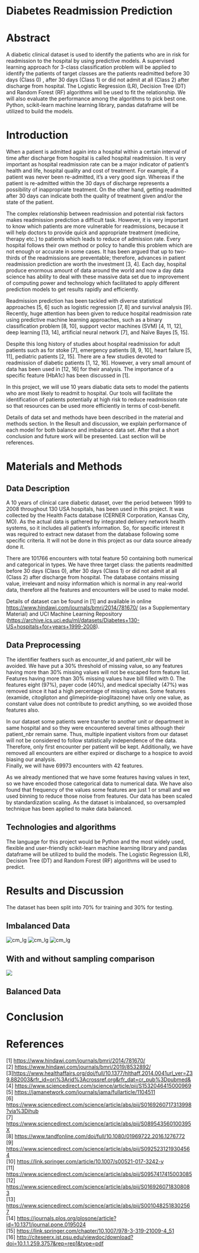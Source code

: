 # Diabetes Readmission Prediction

# Abstract
A diabetic clinical dataset is used to identify the patients who are in risk for readmission to the hospital by using predictive models.  A supervised learning approach for 3-class classification problem will be applied to identify the patients of target classes are the patients readmitted before 30 days (Class 0) , after 30 days (Class 1) or did not admit at all (Class 2) after discharge from hospital. The Logistic Regression (LR), Decision Tree (DT) and Random Forest (RF) algorithms will be used to fit the relationship. We will also evaluate the performance among the algorithms to pick best one. Python, scikit-learn machine learning library, pandas dataframe will be utilized to build the models.

# Introduction
When a patient is admitted again into a hospital within a certain interval of time after discharge from hospital is called hospital readmission. It is very important as hospital readmission rate can be a major indicator of patient’s health and life, hospital quality and cost of treatment. For example, if a patient was never been re-admitted, it’s a very good sign. Whereas if the patient is re-admitted within the 30 days of discharge represents a possibility of inappropriate treatment. On the other hand, getting readmitted after 30 days can indicate both the quality of treatment given and/or the state of the patient. 

The complex relationship between readmission and potential risk factors makes readmission prediction a difficult task. However, it is very important to know which patients are more vulnerable for readmissions, because it will help doctors to provide quick and appropriate treatment (medicine, therapy etc.) to patients which leads to reduce of admission rate.  Every hospital follows their own method or policy to handle this problem which are not enough or accurate in some cases.  It has been argued that up to two-thirds of the readmissions are preventable; therefore, advances in patient readmission prediction are worth the investment [3, 4].  Each day, hospital produce enormous amount of data around the world and now a day data science has ability to deal with these massive data set due to improvement of computing power and technology which facilitated to apply different prediction models to get results rapidly and efficiently.  

Readmission prediction has been tackled with diverse statistical approaches [5, 6] such as logistic regression [7, 8] and survival analysis [9].  Recently, huge attention has been given to reduce hospital readmission rate using predictive machine learning approaches, such as a binary classification problem [8, 10], support vector machines (SVM) [4, 11, 12], deep learning [13, 14], artificial neural network [7], and Naïve Bayes [5, 15].  

Despite this long history of studies about hospital readmission for adult patients such as for stoke [7], emergency patients [8, 9, 10], heart failure [5, 11], pediatric patients [2, 15]. There are a few studies devoted to readmission of diabetic patients [1, 12, 16]. However, a very small amount of data has been used in [12, 16] for their analysis. The importance of a specific feature (HbA1c) has been discussed in [1].  

In this project, we will use 10 years diabatic data sets to model the patients who are most likely to readmit to hospital. Our tools will facilitate the identification of patients potentially at high risk to reduce readmission rate so that resources can be used more efficiently in terms of cost-benefit.

Details of data set and methods have been described in the material and methods section. In the Result and discussion, we explain performance of each model for both balance and imbalance data set. After that a short conclusion and future work will be presented. Last section will be references. 

# Materials and Methods
## Data Description
A 10 years of clinical care diabetic dataset, over the period between 1999 to 2008 throughout 130 USA hospitals, has been used in this project. It was collected by the Health Facts database (CERNER Corporation, Kansas City, MO). As the actual data is gathered by integrated delivery network health systems, so it includes all patient’s information. So, for specific interest it was required to extract new dataset from the database following some specific criteria. It will not be done in this project as our data source already done it. 

There are 101766 encounters with total feature 50 containing both numerical and categorical in types.  We have three target class: the patients readmitted before 30 days (Class 0), after 30 days (Class 1) or did not admit at all (Class 2) after discharge from hospital. 
The database contains missing value, irrelevant and noisy information which is normal in any real-world data, therefore all the features and encounters will be used to make model.  

Details of dataset can be found in [1] and available in online https://www.hindawi.com/journals/bmri/2014/781670/ (as a Supplementary Material) and UCI Machine Learning Repository  (https://archive.ics.uci.edu/ml/datasets/Diabetes+130-US+hospitals+for+years+1999-2008). 

## Data Preprocessing
The identifier feathers such as encounter_id and patient_nbr will be avoided. We have put a 30% threshold of missing value, so any features having more than 30% missing values will not be escaped form feature list. Features having more than 30% missing values have bill filled with 0.  The features eight (97%), payer code (40%), and medical specialty (47%) was removed since it had a high percentage of missing values.  Some features (examide, citoglipton and glimepiride-pioglitazone) have only one value, as constant value does not contribute to predict anything, so we avoided those features also. 

In our dataset some patients were transfer to another unit or department in same hospital and so they were encountered several times although their patient_nbr remain same.  Thus, multiple inpatient visitors from our dataset will not be considered to follow statistically independence of the data. Therefore, only first encounter per patient will be kept. Additionally, we have removed all encounters are either expired or discharge to a hospice to avoid biasing our analysis.  
Finally, we will have 69973 encounters with 42 features. 

As we already mentioned that we have some features having values in text, so we have encoded those categorical data to numerical data. We have also found that frequency of the values some features are just 1 or small and we used binning to reduce those noise from features.  Our data has been scaled by standardization scaling. As the dataset is imbalanced, so oversampled technique has been applied to make data balanced. 

## Technologies and algorithms
The language for this project would be Python and the most widely used, flexible and user-friendly scikit-learn machine learning library and pandas dataframe will be utilized to build the models. The Logistic Regression (LR), Decision Tree (DT) and Random Forest (RF) algorithms will be used to predict. 

# Results and Discussion
The dataset has been split into 70% for training and 30% for testing. 
## Imbalanced Data
![cm_lg](/Figure/con_mat_lr.png)
![cm_lg](/Figure/con_mat_dt.png)
![cm_lg](/Figure/con_mat_rdf.png)


## With and without sampling comparison
![](/Figure/Results.PNG)

## Balanced Data

# Conclusion


# References

[1] https://www.hindawi.com/journals/bmri/2014/781670/  <br />
[2] https://www.hindawi.com/journals/bmri/2019/8532892/ <br />
[3]https://www.healthaffairs.org/doi/full/10.1377/hlthaff.2014.0041url_ver=Z39.882003&rfr_id=ori%3Arid%3Acrossref.org&rfr_dat=cr_pub%3Dpubmed& <br />
[4] https://www.sciencedirect.com/science/article/pii/S1532046415000969 <br />
[5] https://jamanetwork.com/journals/jama/fullarticle/1104511 <br />
[6] https://www.sciencedirect.com/science/article/abs/pii/S0169260717313998?via%3Dihub <br />
[7] https://www.sciencedirect.com/science/article/abs/pii/S089543560100395X <br />
[8] https://www.tandfonline.com/doi/full/10.1080/01969722.2016.1276772 <br />
[9] https://www.sciencedirect.com/science/article/abs/pii/S0925231219304564 <br />
[10] https://link.springer.com/article/10.1007/s00521-017-3242-y <br />
[11] https://www.sciencedirect.com/science/article/abs/pii/S0957417415003085 <br />
[12] https://www.sciencedirect.com/science/article/abs/pii/S0169260718308083 <br />
[13] https://www.sciencedirect.com/science/article/abs/pii/S0010482518302567 <br />
[14] https://journals.plos.org/plosone/article?id=10.1371/journal.pone.0195024 <br />
[15] https://link.springer.com/chapter/10.1007/978-3-319-21009-4_51 <br />
[16] http://citeseerx.ist.psu.edu/viewdoc/download?doi=10.1.1.259.3757&rep=rep1&type=pdf
